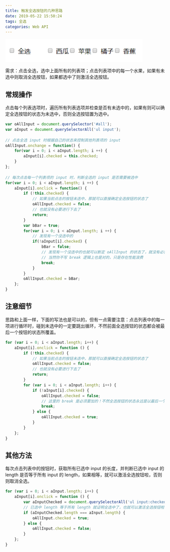 ```yaml
---
title: 触发全选按钮的几种思路
date: 2019-05-22 15:50:24
tags: 全选
categories: Web API
---
```


<img src="/resource/images/pages/webapi/select-all__0.png" alt="">

需求：点击全选，选中上面所有的列表项；点击列表项中的每一个水果，如果有未选中则取消全选按钮，如果都选中了则激活全选按钮。

<!-- more -->

## 常规操作

点击每个列表选项时，遍历所有列表选项并检查是否有未选中的，如果有则可以确定全选按钮的状态为未选中，否则全选按钮置为选中。

```javascript
var oAllInput = document.querySelector('#all');
var aInput = document.querySelectorAll('ul input');

// 点击全选 input 时根据自己的状态来控制其他列表项的 input
oAllInput.onchange = function() {
    for(var i = 0; i < aInput.length; i ++) {
        aInput[i].checked = this.checked;
    }
};

// 每次点击每一个列表项的 input 时，判断全选的 input 是否需要被选中
for(var i = 0; i < aInput.length; i ++) {
    aInput[i].onclick = function() {
        if (!this.checked) {
            // 如果当前点击的按钮未选中，那就可以直接确定全选按钮的状态了
            oAllInput.checked = false;
            // 也就没有必要进行下去了
            return;
        }
        var bBar = true;
        for(var i = 0; i < aInput.length; i ++) {
            // 发现有一个没选中的
            if(!aInput[i].checked) {
                bBar = false;
                // 发现有一个没选中的也就可以断定 oAllInput 的状态了，就没有必要再进行下去了
                // 当然你不写 break 逻辑上也是对的，只是存在性能浪费
                break;
            }
        }
        oAllInput.checked = bBar;
    };
}
```

## 注意细节

思路和上面一样，下面的写法也是可以的，但有一点需要注意：点击列表中的每一项进行循环时，碰到未选中的一定要跳出循环，不然前面全选按钮的状态都会被最后一个按钮的状态所覆盖。

```javascript
for (var i = 0; i < aInput.length; i++) {
    aInput[i].onclick = function () {
        if (!this.checked) {
            // 如果当前点击的按钮未选中，那就可以直接确定全选按钮的状态了
            oAllInput.checked = false;
            // 也就没有必要进行下去了
            return;
        }
        for (var i = 0; i < aInput.length; i++) {
            if (!aInput[i].checked) {
                oAllInput.checked = false;
                // 这里的 break 是必须要加的！不然全选按钮的状态永远是以最后一个的选中状态为准，这并不是我们所希望的
                break;
            } else {
                oAllInput.checked = true;
            }
        }
    };
}
```

## 其他方法

每次点击列表中的按钮时，获取所有已选中 input 的长度，并判断已选中 input 的 length 是否等于所有 input 的 length，如果相等，就可以激活全选按钮啦，否则则取消全选。

```javascript
for (var i = 0; i < aInput.length; i++) {
    aInput[i].onclick = function () {
        var aInputChecked = document.querySelectorAll('ul input:checked');
        // 已选中 length 等于所有 length 就证明全选中了，也就可以激活全选按钮啦
        if (aInputChecked.length === aInput.length) {
            oAllInput.checked = true;
        } else {
            oAllInput.checked = false;
        }
    };
}
```